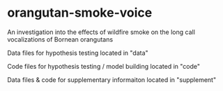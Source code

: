 # orangutan-smoke-voice
An investigation into the effects of wildfire smoke on the long call vocalizations of Bornean orangutans

Data files for hypothesis testing located in "data"

Code files for hypothesis testing / model building located in "code"

Data files & code for supplementary informaiton located in "supplement"
